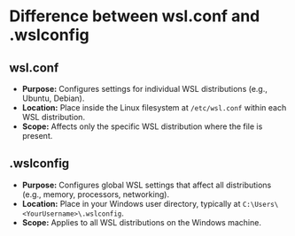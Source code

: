 # Difference between wsl.conf and .wslconfig

## wsl.conf
- **Purpose:** Configures settings for individual WSL distributions (e.g., Ubuntu, Debian).
- **Location:** Place inside the Linux filesystem at `/etc/wsl.conf` within each WSL distribution.
- **Scope:** Affects only the specific WSL distribution where the file is present.

## .wslconfig
- **Purpose:** Configures global WSL settings that affect all distributions (e.g., memory, processors, networking).
- **Location:** Place in your Windows user directory, typically at `C:\Users\<YourUsername>\.wslconfig`.
- **Scope:** Applies to all WSL distributions on the Windows machine.
